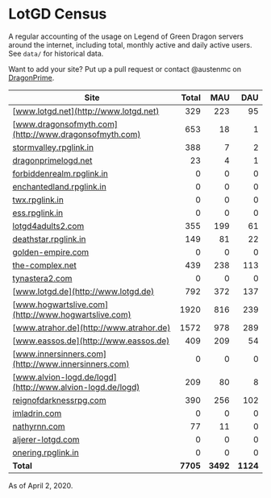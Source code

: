 # LotGD Census
A regular accounting of the usage on Legend of Green Dragon servers around the internet, including total, monthly active and daily active users. See `data/` for historical data.

Want to add your site? Put up a pull request or contact @austenmc on [DragonPrime](http://dragonprime.net).


Site | Total | MAU | DAU
--- | ---:| ---:| ---:
[www.lotgd.net](http://www.lotgd.net)|329|223|95
[www.dragonsofmyth.com](http://www.dragonsofmyth.com)|653|18|1
[stormvalley.rpglink.in](http://stormvalley.rpglink.in)|388|7|2
[dragonprimelogd.net](http://dragonprimelogd.net)|23|4|1
[forbiddenrealm.rpglink.in](http://forbiddenrealm.rpglink.in)|0|0|0
[enchantedland.rpglink.in](http://enchantedland.rpglink.in)|0|0|0
[twx.rpglink.in](http://twx.rpglink.in)|0|0|0
[ess.rpglink.in](http://ess.rpglink.in)|0|0|0
[lotgd4adults2.com](http://lotgd4adults2.com)|355|199|61
[deathstar.rpglink.in](http://deathstar.rpglink.in)|149|81|22
[golden-empire.com](http://golden-empire.com)|0|0|0
[the-complex.net](http://the-complex.net)|439|238|113
[tynastera2.com](http://tynastera2.com)|0|0|0
[www.lotgd.de](http://www.lotgd.de)|792|372|137
[www.hogwartslive.com](http://www.hogwartslive.com)|1920|816|239
[www.atrahor.de](http://www.atrahor.de)|1572|978|289
[www.eassos.de](http://www.eassos.de)|409|209|54
[www.innersinners.com](http://www.innersinners.com)|0|0|0
[www.alvion-logd.de/logd](http://www.alvion-logd.de/logd)|209|80|8
[reignofdarknessrpg.com](http://reignofdarknessrpg.com)|390|256|102
[imladrin.com](http://imladrin.com)|0|0|0
[nathyrnn.com](http://nathyrnn.com)|77|11|0
[aljerer-lotgd.com](http://aljerer-lotgd.com)|0|0|0
[onering.rpglink.in](http://onering.rpglink.in)|0|0|0
**Total**|**7705**|**3492**|**1124**

As of April 2, 2020.
